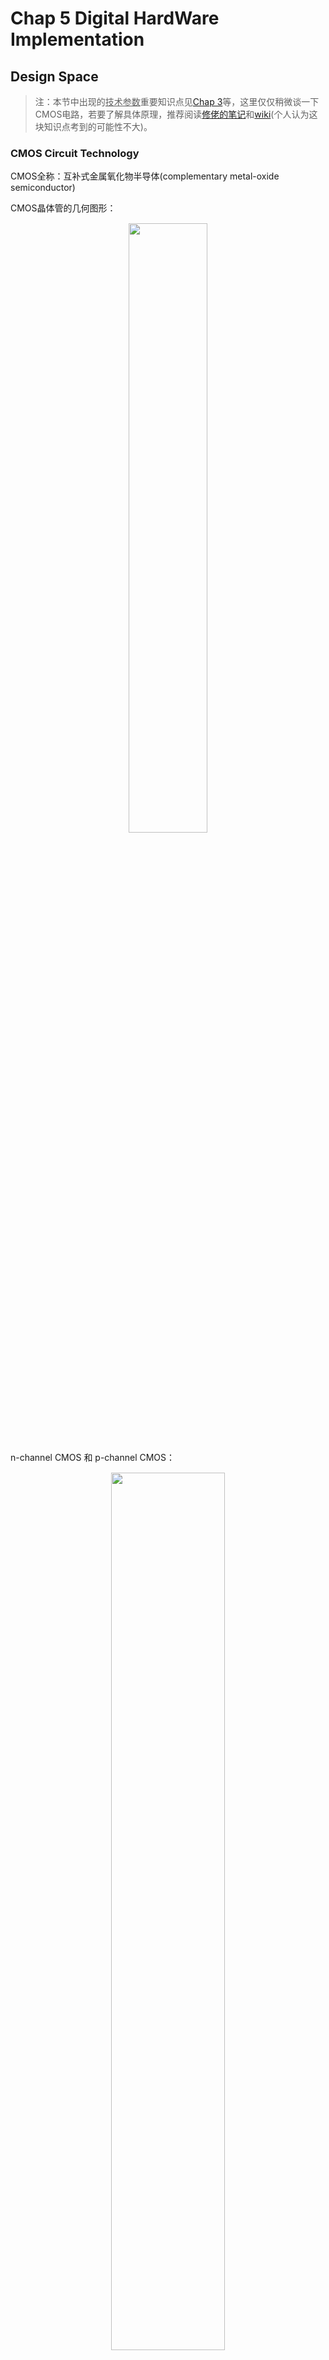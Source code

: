 # Chap 5 Digital HardWare Implementation

## Design Space

>注：本节中出现的<u>技术参数</u>重要知识点见[Chap 3](3.md)等，这里仅仅稍微谈一下CMOS电路，若要了解具体原理，推荐阅读[修佬的笔记](https://note.isshikih.top/cour_note/D2QD_DigitalDesign/Chap05/#cmos)和[wiki](https://en.wikipedia.org/wiki/CMOS)(个人认为这块知识点考到的可能性不大)。

### CMOS Circuit Technology

CMOS全称：互补式金属氧化物半导体(complementary metal-oxide semiconductor)

CMOS晶体管的几何图形：

<div style="text-align: center; margin-top: 15px;">
<img src="images/C5/Quicker_20240519_192814.png" width="50%" style="margin: 0 auto;">
</div>

n-channel CMOS 和 p-channel CMOS：

<div style="text-align: center; margin-top: 15px;">
<img src="images/C5/Quicker_20240519_192940.png" width="60%" style="margin: 0 auto;">
</div>

使用CMOS晶体管构建开关电路的模型：

<div style="text-align: center; margin-top: 15px;">
<img src="images/C5/Quicker_20240519_193135.png" width="50%" style="margin: 0 auto;">
</div>
>注：左边表示$XY$，右边表示$X + Y$

CMOS的通用结构及其常见应用

<div style="text-align: center; margin-top: 15px;">
<img src="images/C5/Quicker_20240519_193230.png" width="80%" style="margin: 0 auto;">
</div>

## Programmable Implementation Technologies

### Why Programmable Logic?

现实：

+ 大规模生产**集成电路(IC)** 更加经济
+ 但许多设计只要求小规模的IC
因此我们需要能够被大规模生产，且能够实现很多只要求小规模设计的IC。而**可编程逻辑(programmable logic)** 能够实现这些目标。

其他好处：

+ 很多可编程逻辑设备是**现场可编程的(field-programmable)**，即能够在生产环境之外的地方进行编程
+ 大多数可编程逻辑设备是*可删除的(erasable)*，并且是*可重新编程的(reprogrammable)*

	+ 允许更新设备或纠正错误
	+ 允许将设备重用于不同的设计中
	+ 课程实验的理想选择

+ 可编程逻辑设备被用于原型设计，用于常规IC的销售

### Programmable Logic Technologies

+ **连接控制(control connections)**

	+ mask programming
	<div style="text-align: center; margin-top: 15px;">
	<img src="images/C5/Quicker_20240519_175713.png" width="70%" style="margin: 0 auto;">
	</div>
	+ 保险丝(fuse)：切断不想要的连接
	<div style="text-align: center; margin-top: 15px;">
	<img src="images/C5/Quicker_20240519_154744.png" width="60%" style="margin: 0 auto;">
	</div>
	+ antifuse：生成连接

	<div style="text-align: center; margin-top: 15px;">
	<img src="images/C5/Quicker_20240519_154854.png" width="60%" style="margin: 0 auto;">
	</div>

>参考：[antifuse](https://en.wikipedia.org/wiki/Antifuse)

+ **晶体管开关控制(control transistor switching)**

	+ 单位存储元素(single-bit storage element)
	+ 在**浮栅(floating gate)** 上存储电荷		

		+ 可删除
		+ 电子可删除
		+ 迅速（在闪存内）

	<div style="text-align: center; margin-top: 15px;">
	<img src="images/C5/Quicker_20240519_155158.png" width="60%" style="margin: 0 auto;">
	</div>

>参考：[浮栅](https://zh.wikipedia.org/wiki/%E6%B5%AE%E6%A0%85%E9%87%91%E5%B1%9E%E6%B0%A7%E5%8C%96%E7%89%A9%E5%8D%8A%E5%AF%BC%E4%BD%93%E5%9C%BA%E6%95%88%E5%BA%94%E6%99%B6%E4%BD%93%E7%AE%A1)

+ 查找表的构建(build lookup tables(LUT))：存储函数的元素
	
??? example	"3人投票器"

	<div style="text-align: center; margin-top: 15px;">
	<img src="images/C5/Quicker_20240519_155354.png" width="70%" style="margin: 0 auto;">
	</div>

### Programmable Logic Device

+ **只读存储器(read only memory, ROM)**：**与门**的*固定*阵列的和**或门**的*可编程阵列*
+ **可编程阵列逻辑(programmable array logic, PAL&reg;)**：**与门**的*可编程*阵列，以及**或门**的*固定*阵列 
+ **可编程逻辑阵列(programmable logic array, PLA)**：**与门**的*可编程*阵列，以及**或门**的*可编程*阵列
+ **复杂可编程逻辑器件(complex programmable logic device, CPLD)/现场可编程逻辑门阵列(field-programmable gate array, FPGA)**：由于它相当复杂，因此被称为“建筑(architecture)”(此块内容不会详细展开)

<div style="text-align: center; margin-top: 15px;">
<img src="images/C5/Quicker_20240519_155955.png" width="70%" style="margin: 0 auto;">
</div>

#### Logical Symbols

下面这些符号在本章后续部分将会经常用到，请务必弄清楚它们的含义！

<div style="text-align: center; margin-top: 15px;">
<img src="images/C5/Quicker_20240519_193643.png" width="50%" style="margin: 0 auto;">
</div>

<div style="text-align: center; margin-top: 15px;">
<img src="images/C5/Quicker_20240519_160126.png" width="50%" style="margin: 0 auto;">
</div>

#### Read Only Memory

**只读存储器(read only memories)**/**可编程只读存储器(programmable read only memories)** 拥有：

+ $N$个输入
+ $M$个输出
+ $2^N$个译码后的最小项

>个人理解：输出项为**SOM**(可与[PAL](#programmable-array-logicpal)的输出对照)

+ 用带有$2^N$个输出的**固定(fixed)** 与门阵列，实现所有$N$个最小项
+ 通过带有$M$个输出的**可编程(programmable)** 或门阵列，构成$M$个最小项之和的表达式

关于ROM和PROM的程序只是一个多输出的真值表：

+ 如果是1，则表明相应的最小项与其对应的输出之间建立了连接
+ 如果是0，则表明没有连接

只读存储器可被视为*内存(memory)*，而它的输入被视为*数据(即输出)地址(addresses)*

ROM的规模 = 地址宽度 $\times$ 单词宽度

<div style="text-align: center; margin-top: 15px;">
<img src="images/C5/Quicker_20240519_161404.png" width="70%" style="margin: 0 auto;">
</div>

???+ example 

	=== "$8 \times 4 \text{ ROM }$ (N = 3条输入线路，M = 4条输出线路)"

		<div style="text-align: center; margin-top: 15px;">
		<img src="images/C5/Quicker_20240519_161748.png" width="60%" style="margin: 0 auto;">
		</div>

		+ *固定与门阵列*是一个3-8译码器，用来实现最小项
		+ *可编程或门阵列*使用单线，表示对或门的所有输入
		+ 阵列中的"$\times$"表示最小项与或门的连接
		🌰：如果输入为$(A_2, A_1, A_0) = 001$，那么输出位$(F_3, F_2, F_1, F_0) = 0011$

	=== "3位二进制数的平方"

		通过真值表分析($B[5: 0] = A[2: 0] \times A[2: 0]$)：

		<div style="text-align: center; margin-top: 15px;">
		<img src="images/C5/Quicker_20240519_162200.png" width="70%" style="margin: 0 auto;">
		</div>

		根据结果，我们采用$2^3 \times 4$ ROM，框图如下：

		<div style="text-align: center; margin-top: 15px;">
		<img src="images/C5/Quicker_20240519_162405.png" width="60%" style="margin: 0 auto;">
		</div>

		化简后的真值表：

		<div style="text-align: center; margin-top: 15px;">
		<img src="images/C5/Quicker_20240519_162437.png" width="40%" style="margin: 0 auto;">
		</div>

		电路实现：

		<div style="text-align: center; margin-top: 15px;">
		<img src="images/C5/Quicker_20240519_162554.png" width="70%" style="margin: 0 auto;">
		</div>
		>注：B0和B1并不在可编程阵列中(原因见前面的分析)

!!! info "该部分可结合[RAM](7.md#random-access-memoryram)一节阅读"


#### Programmable Array Logic(PAL)

构成：可编程与门阵列 + 固定或门阵列(与ROM正好相反)

<div style="text-align: center; margin-top: 15px;">
<img src="images/C5/Quicker_20240519_162932.png" width="60%" style="margin: 0 auto;">
</div>

可以看到与门和或门的交点并不是用$\times$表示的，说明或门阵列是固定的，即对应布尔方程的<u>乘积项数量是固定的</u>。因此它不提供所有的最小项，而是产生**乘积项**，然后由或门选择这些乘积项，因此它的输出是**SOP**。

弊： ROM保证实现任意有$N$个输入的$M$个函数，但PAL的或门输入有限
利：

+ 对于特定的内部复杂度，PAL拥有较大的$N$和$M$
+ 一些PAL的输出能被取*补(complement)* * (实现POS函数)
+ ROM无法实现**多级电路(multi-level circuits)** (输入输出间没有外部连接)；而PAL由于其自身结构特征，可以轻松实现多级电路

!!! note

	因为每个或门对应的与门数量(或门的输入)是有限的，因此我们得预先做好函数的优化，有时可能需要**因式分解**

!!! example

	对于下列给定的布尔方程，用PAL实现其功能

	<div style="text-align: center; margin-top: 15px;">
	<img src="images/C5/Quicker_20240519_164311.png" width="60%" style="margin: 0 auto;">
	</div>

	电路实现：

	<div style="text-align: center; margin-top: 15px;">
	<img src="images/C5/Quicker_20240519_163847.png" width="70%" style="margin: 0 auto;">
	</div>

	化简后的布尔方程：

	$$
	\begin{align}
	W & = AB\overline{C} + \overline{AB}C\overline{D} \notag \\
	X & = A + BCD \notag \\
	Y & = \overline{A}B + CD + \overline{BD} \notag \\
	Z & = AB\overline{C} + \overline{AB}C\overline{D} + A\overline{CD} + \overline{ABC}D \notag \\
	& = W + A\overline{CD} + \overline{ABC}D \notag
	\end{align}
	$$

#### Programmable Logic Array(PLA)

相较于前两者而言，PLA更加灵活，因为它的与门和或门阵列都是可编程的

<div style="text-align: center; margin-top: 15px;">
<img src="images/C5/Quicker_20240519_164449.png" width="60%" style="margin: 0 auto;">
</div>

利：

+ PLA拥有较大的$N$和$M$，可以实现在ROM无法完成的方程(因为ROM的输入固定为N)
+ PLA的所有乘积项均能与或门(输出)相连接，克服了PAL或门有限个输入的问题
+ 有些PLA的输出能取*补(complement)*（实现POS函数）
弊：

+ ⭐乘积项的数量限制了PLA的应用：从后面的例子中可以发现——所有的输出“共享”所有的乘积项。因此很容易出现乘积项太多无法表示出来的情况，这时需要通过优化，使一些输出使用相同的乘积项，来节省乘积项的个数
+ PAL的多级电路能力在PLA上行不通。因此PLA需要外部连接来实现多级电路

!!! example

	=== "3输入-2输出PLA(有4个乘积项)"

		<div style="text-align: center; margin-top: 15px;">
		<img src="images/C5/Quicker_20240519_165754.png" width="80%" style="margin: 0 auto;">
		</div>

		布尔方程：

		$$
		\begin{align}
		F_1 & = 0 \oplus (AB + BC + AC) = AB + BC + AC \notag\\
		F_2 & = 1 \oplus (AB + \overline{AB}) = \overline{A}B + A\overline{B} \notag 
		\end{align}
		$$

		可以看到异或门的作用：决定是否取输出的*补*

	=== "考虑乘积项的“共享”问题"

		给定布尔方程为：

		$$
		\begin{align}
		F_1 & = \overline{AB}C + \overline{A}B\overline{C} + A\overline{BC} \notag \\
		F_2 & = AC + AB + BC \notag 
		\end{align}
		$$
		可以发现它们的乘积项个数为6。如果我们再用上面那个PLA(4个乘积项)，看起来无法实现这2个函数。然而，通过对$F_1$取补，我们发现一线生机：
		$$
		\overline{F_1} = AB + AC + BC + \overline{ABC}
		$$
		现在，$\overline{F_1}$与$F_2$有3个相同的乘积项，因此总乘积项个数降至4个，可以用前面的PLA实现了！

		电路实现：

		<div style="text-align: center; margin-top: 15px;">
		<img src="images/C5/Quicker_20240519_171646.png" width="80%" style="margin: 0 auto;">
		</div>

#### Lookup Tables

>注：貌似考试不考

+ 内存(通常是静态随机存储器(static random-acess memory, SRAM))能够实现组合逻辑。在FPGA中，这样的内存称为**查找表(lookup tables, LUTs)**

🌰：通过4-1MUX实现的2输入查找表

<div style="text-align: center; margin-top: 15px;">
<img src="images/C5/Quicker_20240519_172226.png" width="60%" style="margin: 0 auto;">
</div>

更大的MUX可以通过利用一组更小的MUX搭建树状结构来实现。

对上例的改进

<div style="text-align: center; margin-top: 15px;">
<img src="images/C5/Quicker_20240519_172500.png" width="60%" style="margin: 0 auto;">
</div>

:chestnut:：用7个2-1MUX形成树状结构，实现3输入LUT

<div style="text-align: center; margin-top: 15px;">
<img src="images/C5/Quicker_20240519_172643.png" width="60%" style="margin: 0 auto;">
</div>

注：

+ 查找表通常比较小：输入为4或6个，1个输出，包括16或64个项
+ 因为查找表存储了真值表，因此它可以实现任何4或6输入的函数
+ 因此，设计问题转为：如何将一组给定的函数分解为一组4输入或6输入的两级函数

#### FPGA

<div style="text-align: center; margin-top: 15px;">
<img src="images/C5/FPGA-Structure.png" width="70%" style="margin: 0 auto;">
</div>

FPGA的内部结构分成3部分：

+ **可编程逻辑块(programmable/configurable logic block, CLB)**，它是FPGA的基本逻辑单元

	+ 在LUTs中的存储单元是易变的(断电后不保存数据)
	+ 使用PROM(可编程ROM)永久保存数据
	+ 当芯片初始化开关箱/矩阵时，存储单元从PROM中加载

<div style="text-align: center; margin-top: 15px;">
<img src="images/C5/Quicker_20240519_174439.png" width="50%" style="margin: 0 auto;">
</div>

+ **可编程开关箱/矩阵(programmable switch box/matrix, SM)**，它允许CLB的输入和输出通过不同的线路相互连接
	+ 灵活(flexibility)：单根线可以连接多少条线路
	+ 拓扑(topology)：哪些线路可以被连接
	+ 可路由(routability)：多少电路能够被路由到

<div style="text-align: center; margin-top: 15px;">
<img src="images/C5/Quicker_20240519_174906.png" width="70%" style="margin: 0 auto;">
</div>

+ **可编程输入输出模块(programmable input outout module, IOB)**，它是在设备外围的特殊逻辑块，用于外部连接

<div style="text-align: center; margin-top: 15px;">
<img src="images/C5/Quicker_20240519_175047.png" width="70%" style="margin: 0 auto;">
</div>

🌰：
用FPGA实现3变量函数$f = x_1x_2 + \overline{x_2}x_3$，使用3个CLB(这里用到的是4-1 MUX)

<div style="text-align: center; margin-top: 15px;">
<img src="images/C5/Quicker_20240519_175344.png" width="70%" style="margin: 0 auto;">
</div>

FPGA使用包含bit的**位文件(bitfile)** 进行编程

<div style="text-align: center; margin-top: 15px;">
<img src="images/C5/Quicker_20240519_175538.png" width="70%" style="margin: 0 auto;">
</div>


### Programmable Logic Functions Implementation

目前已知的实现技艺(Implementation techniques)：

+ 译码器 + 或门
+ 多路复用器 （+ 非门）
+ ROM
+ PLA
+ PAL
+ 查找表(Lookup tables)

它们被视为*结构化实现方法(structrued implementation methods)*，因为在各种情况中，它们潜在的结构已经做了预设（即我们直接使用这些techniques，而不去关注它的细节）



